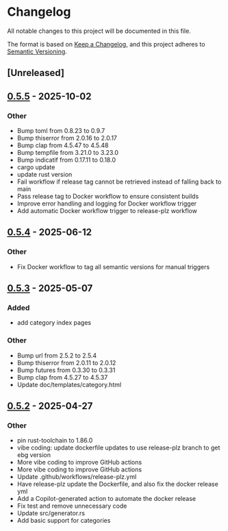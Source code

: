 # Changelog

All notable changes to this project will be documented in this file.

The format is based on [Keep a Changelog](https://keepachangelog.com/en/1.0.0/),
and this project adheres to [Semantic Versioning](https://semver.org/spec/v2.0.0.html).

## [Unreleased]

## [0.5.5](https://github.com/eholk/ebg/compare/v0.5.4...v0.5.5) - 2025-10-02

### Other

- Bump toml from 0.8.23 to 0.9.7
- Bump thiserror from 2.0.16 to 2.0.17
- Bump clap from 4.5.47 to 4.5.48
- Bump tempfile from 3.21.0 to 3.23.0
- Bump indicatif from 0.17.11 to 0.18.0
- cargo update
- update rust version
- Fail workflow if release tag cannot be retrieved instead of falling back to main
- Pass release tag to Docker workflow to ensure consistent builds
- Improve error handling and logging for Docker workflow trigger
- Add automatic Docker workflow trigger to release-plz workflow

## [0.5.4](https://github.com/eholk/ebg/compare/v0.5.3...v0.5.4) - 2025-06-12

### Other

- Fix Docker workflow to tag all semantic versions for manual triggers

## [0.5.3](https://github.com/eholk/ebg/compare/v0.5.2...v0.5.3) - 2025-05-07

### Added

- add category index pages

### Other

- Bump url from 2.5.2 to 2.5.4
- Bump thiserror from 2.0.11 to 2.0.12
- Bump futures from 0.3.30 to 0.3.31
- Bump clap from 4.5.27 to 4.5.37
- Update doc/templates/category.html

## [0.5.2](https://github.com/eholk/ebg/compare/v0.5.1...v0.5.2) - 2025-04-27

### Other

- pin rust-toolchain to 1.86.0
- vibe coding: update dockerfile updates to use release-plz branch to get ebg version
- More vibe coding to improve GitHub actions
- More vibe coding to improve GitHub actions
- Update .github/workflows/release-plz.yml
- Have release-plz update the Dockerfile, and also fix the docker release yml
- Add a Copilot-generated action to automate the docker release
- Fix test and remove unnecessary code
- Update src/generator.rs
- Add basic support for categories
